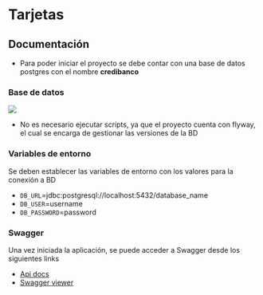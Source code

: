 # Tarjetas

## Documentación

* Para poder iniciar el proyecto se debe contar con una base de datos postgres con el nombre **credibanco**


### Base de datos

<img src="C:\projects\pruebas\credibanco\card\src\main\resources\static\diagram.png"/>

* No es necesario ejecutar scripts, ya que el proyecto cuenta con flyway, el cual se encarga de gestionar las versiones de la BD

### Variables de entorno
Se deben establecer las variables de entorno con los valores para la conexión a BD
* `DB_URL`=jdbc:postgresql://localhost:5432/database_name
* `DB_USER`=username
* `DB_PASSWORD`=password

### Swagger
Una vez iniciada la aplicación, se puede acceder a Swagger desde los siguientes links
* [Api docs](http://localhost:8080/v2/api-docs)
* [Swagger viewer](http://localhost:8080/swagger-ui.html#/)
